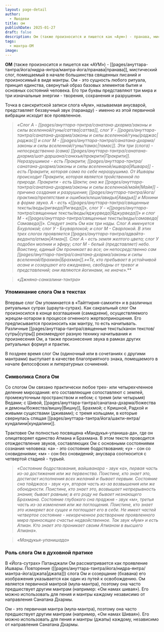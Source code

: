 ```yaml
---
layout: page-detail
author:
  - Яшодеви
title: ом
publishDate: 2025-01-27
draft: false
description: Ом (также произносится и пишется как «Аум») - пранава, мистический слог, помещаемый в начале большинства священных писаний и произносимый в виде мантры. Ом - это сущность любого ритуала, принцип единства, свернутый образ базовых элементов бытия и основных состояний человека. Его три буквы представляют три мира и три изначальные энергии - творения, сохранения и разрушения.
tags:
  - мантра-ОМ
image:
---
```

**ОМ** (также произносится и пишется как «АУМ») - [[pages/ануттара-тантра/йога/нидра-янтра/мантра-йога/пранава|пранава]], мистический слог, помещаемый в начале большинства священных писаний и произносимый в виде мантры. Ом - это сущность любого ритуала, принцип единства, свернутый образ базовых элементов бытия и основных состояний человека. Его три буквы представляют три мира и три изначальные энергии - творения, сохранения и разрушения. 

Точка в санскритской записи слога «Аум», называемая анусварой, представляет беззвучный звук (паранаду) - именно из этой первичной вибрации исходит все проявленное.

>*«Слог А - [[pages/ануттара-тантра/санатана-дхарма/законы и силы вселенной/гуны/саттва|саттва]], слог У - [[pages/ануттара-тантра/санатана-дхарма/законы и силы вселенной/гуны/раджас|раджас]] и слог М - [[pages/ануттара-тантра/санатана-дхарма/законы и силы вселенной/гуны/тамас|тамас]]. Эти три (слога) - непосредственно (сама) [[pages/ануттара-тантра/санатана-дхарма/шат-даршана/санкхья/пракрити|Пракрити]]. Неразрушимое - есть Пракрити; [[pages/ануттара-тантра/санатана-дхарма/законы и силы вселенной/ишвара|Ишвара]] - есть Пракрити, которая сама по себе неразрушима. От Ишвары происходит Пракрити, которая является тройственной по природе. Пракрити - есть Шакти; она же [[pages/ануттара-тантра/санатана-дхарма/законы и силы вселенной/майя|Майя]] - причина создания и разрушения; [[pages/ануттара-тантра/йога/практика/препятствия и ошибки/клеши/авидья|Авидья]] и Мохини в форме звука. А - есть «[[pages/ануттара-тантра/священные тексты/веды/ригведа|Ригведа]]», слог У - «[[pages/ануттара-тантра/священные тексты/веды/яджурведа|Яджурведа]]» и слог М - «[[pages/ануттара-тантра/священные тексты/веды/самаведа|Самаведа]]». Следует знать Ом как три нады. Слог А именуется Бхурлокой; слог У - Бхуварлокой; и слог М - Сварлокой. В этих трех слогах проявляется [[pages/ануттара-тантра/адвайта-веданта/атман|Атман]]. Слог А - есть земля желтого цвета; слог У подобен молнии и эфиру; слог М - белый (представляет) небо. Воистину, единый Ом проникает во все; он непосредственно сам [[pages/ануттара-тантра/санатана-дхарма/законы и силы вселенной/брахман|Брахман]].»«Те, кто пребывает в устойчивой асане и созерцают его ежедневно, свободны от тревог и представлений; они являются йогинами, не иначе».***  

>*«Джняна-санкалини-тантра»*

### Упоминание слога Ом в текстах

Впервые слог Ом упоминается в «Тайттирия-самхите» и в различных ритуальных сутрах (шраута-сутрах). Как сакральный слог Ом произносился в конце возглашения (самидхени), осуществляемого жрецом-хотаром в процессе огненного жертвоприношения. Его предписывается произносить как мантру, то есть начитывать. Различные [[pages/ануттара-тантра/священные тексты/канон текстов/сутры|сутры]] рекомендуют разную технику начитывания и произнесения Ом, а также произнесение звука в рамках других ритуальных формул и практик.

В позднее время слог Ом (одиночный или в сочетаниях с другими мантрами) выступает в качестве благоприятного знака, помещаемого в начале философских и литературных сочинений.

### Символика Слога Ом

Со слогом Ом связано практически любое трех- или четырехчленное деление мироздания: его составляющие сопоставляют с землей, промежуточным пространством и небом; с тремя (или четырьмя) Ведами; с Шивой, [[pages/ануттара-тантра/санатана-дхарма/божества и демоны/божества/вишну|Вишну]], Брахмой; с Кришной, Радхой и живыми существами (дживами); с тремя кольцами, в которые свернулась спящая [[pages/ануттара-тантра/йога/шакти-янтра/кундалини|кундалини]].

Трактовке Ом полностью посвящена «Мандукья-упаниша-да», где он олицетворяет единство Атмана и Брахмана. В этом тексте проводится отождествление звуков, составляющих Ом с основными состояниями сознания человека: «а» - это состояние бодрствования; «у» - сон со сновидениями; «м» - сон без сновидений; анусвара соотносится с четвертой стадией - турьей.

>*«Состояние бодрствования, вайшванара - звук «а», первая часть из-за достижения или же первенства. Поистине, кто знает это, достигает исполнения всех желаний и бывает первым. Состояние сна тайджаса - звук «у», вторая часть из-за возвышения или же обоюдности. Поистине, кто знает это, возвышает непрерывность знания; бывает равным; в его роду не бывает незнающего Брахмана. Состояние глубокого сна праджня - звук «м», третья часть из-за изменения или же поглощения. Поистине, кто знает это измеряет все сущее и поглощает его в себе. Не имеет частей четвертое состояние - неизреченное растворение проявленного мира приносящее счастье недвойственное. Так звук «Аум» и есть Атман. Кто знает это проникает своим Атманом в высшего Атмана».*

>*«Мандукья-упанишада»*

### Роль слога Ом в духовной пратике

В «Йога-сутрах» Патанджали Ом рассматривается как проявление Ишвары. Повторение ([[pages/ануттара-тантра/йога/нидра-янтра/мантра-йога/джапа|джапа]]) слога Ом и созерцание (бхавана) его изображения указывается как один из путей к освобождению. Ом является первичной мантрой (мула-мантра), поэтому она часто предшествует другим мантрам (например: «Ом намах шивая»). Его можно использовать для пения и мантры каждому независимо от направления Санатана Дхармы.

Ом - это первичная мантра (мула-мантра), поэтому она часто предшествует другим мантрам (например, «Ом намах Шивая»). Его можно использовать для пения и мантры (джапы) каждому, независимо от направления Санатана Дхармы.